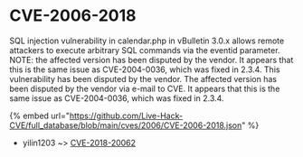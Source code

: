 # CVE-2006-2018

SQL injection vulnerability in calendar.php in vBulletin 3.0.x allows remote attackers to execute arbitrary SQL commands via the eventid parameter.  NOTE: the affected version has been disputed by the vendor.  It appears that this is the same issue as CVE-2004-0036, which was fixed in 2.3.4. This vulnerability has been disputed by the vendor.  The affected version has been disputed by the vendor via e-mail to CVE.  It appears that this is the same issue as CVE-2004-0036, which was fixed in 2.3.4.

{% embed url="https://github.com/Live-Hack-CVE/full_database/blob/main/cves/2006/CVE-2006-2018.json" %}


* yilin1203 ~> [CVE-2018-20062](https://zeste.alice-snow.ru/2006/database/cve-2006-2018/cve-2018-20062-yilin1203)